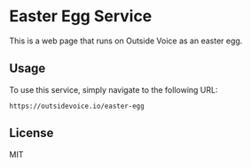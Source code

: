 # Easter Egg Service

This is a web page that runs on Outside Voice as an easter egg.

## Usage

To use this service, simply navigate to the following URL:

```
https://outsidevoice.io/easter-egg
```

## License
MIT


